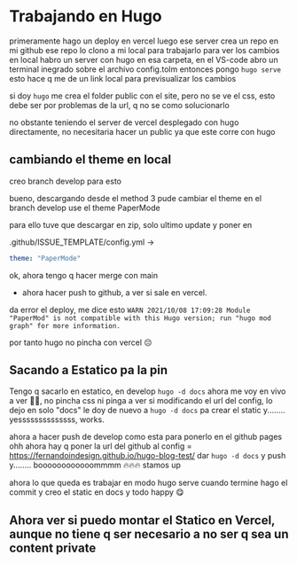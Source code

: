 # Trabajando en Hugo

primeramente hago un deploy en vercel
luego ese server crea un repo en mi github
ese repo lo clono a mi local para trabajarlo
para ver los cambios en local habro un server con hugo en esa carpeta,
en el VS-code abro un terminal inegrado sobre el archivo config.tolm
entonces pongo ```hugo serve```
esto hace q me de un link local para previsualizar los cambios

si doy ```hugo```
me crea el folder public con el site, pero no se ve el css,
esto debe ser por problemas de la url, q no se como solucionarlo

no obstante teniendo el server de vercel desplegado con hugo directamente, no necesitaria hacer un public ya que este corre con hugo

## cambiando el theme en local
creo branch develop para esto

bueno, descargando desde el method 3 pude cambiar el theme en el branch develop use el theme PaperMode

para ello tuve que descargar en zip, solo ultimo update y poner en

.github/ISSUE_TEMPLATE/config.yml -> 
``` yml 
theme: "PaperMode" 
```

ok, ahora tengo q  hacer merge con main 
- ahora hacer push to github, a ver si sale en vercel.

da error el deploy, me dice esto
```WARN 2021/10/08 17:09:28 Module "PaperMod" is not compatible with this Hugo version; run "hugo mod graph" for more information.```

por tanto hugo no pincha con vercel 😔


## Sacando a Estatico pa la pin

Tengo q sacarlo en estatico, en develop
```hugo -d docs```
ahora me voy en vivo a ver 🤞🤞,
no pincha css ni pinga
a ver si modificando el url del config, lo dejo en solo "docs"
le doy de nuevo a ```hugo -d docs``` pa crear el static
y........ yessssssssssssss, works.

ahora a hacer push de develop como esta para ponerlo en el github pages
ohh
ahora hay q poner la url del github al config = https://fernandoindesign.github.io/hugo-blog-test/
dar ```hugo -d docs``` y push
y........ boooooooooooommmm 🔥🔥🔥 stamos up

ahora lo que queda es trabajar en modo hugo serve
cuando termine hago el commit y creo el static en docs
y todo happy 😋

## Ahora ver si puedo montar el Statico en Vercel, aunque no tiene q ser necesario a no ser q sea un content private